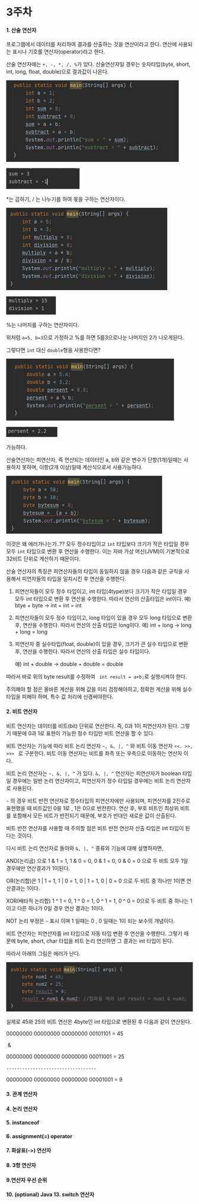 # 3주차

#### 1. 산술 연산자

프로그램에서 데이터를 처리하여 결과를 산출하는 것을 연산이라고 한다. 연산에 사용되는 표시나 기호를 연산자(operator)라고 한다.

산술 연산자에는 `+, -, *, /, %`가 있다. 산술연산자일 경우는 숫자타입(byte, short, int, long, float, double)으로 결과값이 나온다.

<img src="https://github.com/sungpillhong/whiteshipstudy/blob/master/screenshot/1.PNG"> </img>

<img src="https://github.com/sungpillhong/whiteshipstudy/blob/master/screenshot/1-1.PNG"> </img>



*는 곱하기, / 는 나누기를 하여 몫을 구하는 연산자이다.



<img src="https://github.com/sungpillhong/whiteshipstudy/blob/master/screenshot/2.PNG"> </img>



<img src="https://github.com/sungpillhong/whiteshipstudy/blob/master/screenshot/2-1.PNG"> </img>



%는 나머지를 구하는 연산자이다.

위처럼 `a=5, b=3`으로 가정하고 %를 하면 5를3으로나눈 나머지인 2가 나오게된다.

그렇다면 `int` 대신 `double`형을 사용한다면? 

<img src="https://github.com/sungpillhong/whiteshipstudy/blob/master/screenshot/3.PNG"> </img>



<img src="https://github.com/sungpillhong/whiteshipstudy/blob/master/screenshot/3-1.PNG"> </img>

가능하다.

산술연산자는 피연산자, 즉 연산되는 데이터인 a, b와 같은 변수가 단항(1개)일때는 사용하지 못하며, 이항(2개 이상)일때 계산식으로서 사용가능하다.



<img src="https://github.com/sungpillhong/whiteshipstudy/blob/master/screenshot/4.PNG"> </img>

이것은 왜 에러가나는가..?? 모두 정수타입이고 `int` 타입보다 크기가 작은 타입일 경우 모두 `int` 타입으로 변환 후 연산을 수행한다. 이는 자바 가상 머신(JVM)이 기본적으로 32비트 단위로 계산하기 때문이다.

산술 연산자의 특징은 피연산자들의 타입이 동일하지 않을 경우 다음과 같은 규칙을 사용해서 피연자들의 타입을 일치시킨 후 연산을 수행한다.

1. 피연산자들이 모두 정수 타입이고, int 타입(4type)보다 크기가 작은 타입일 경우 모두 int 타입으로 변환 후 연산을 수행한다. 따라서 연산의 산출타입은 int이다. 예) btye + byte -> int + int = int 

2. 피연산자들이 모두 정수 타입이고, long 타입이 있을 경우 모두 long 타입으로 변환 후, 연산을 수행한다. 따라서 연산의 산출 타입은 long이다.                                    예) int + long -> long + long = long 

3. 피연산자 중 실수타입(float, double)이 있을 경우, 크기가 큰 실수 타입으로 변환 후, 연산을 수행한다. 따라서 연산의 산출 타입은 실수 타입이다.                              

   예) int + double -> double + double = double

따라서 바로 위의 byte result를 수정하여 ``` int result = a+b;```로 실행시켜야 한다.

주의해야 할 점은 올바른 계산을 위해 값을 미리 검정해야하고, 정확한 계산을 위해 실수 타입을 피해야 하며, 특수 값 처리에 신경써야한다.





#### 2. 비트 연산자

비트 연산자는 데이터를 비트(bit) 단위로 연산한다. 즉, 0과 1이 피연산자가 된다. 그렇기 때문에 0과 1로 표현이 가능한 정수 타입만 비트 연산을 할 수 있다.

비트 연산자는 기능에 따라 비트 논리 연산자 `~, &, |, ^` 와 비트 이동 연산자 `<<. >>, >>> ` 로 구분한다. 비트 이동 연산자는 비트를 좌측 또는 우측으로 이동하는 연산자 이다.

비트 논리 연산자는 `~, &, |, ^` 가 있다. `&, |, ^` 연산자는 피연산자가 boolean 타입일 경우에는 일반 논리 연산자이고, 피연산자가 정수 타입일 경우에는 비트 논리 연산자로 사용된다. 

`~` 의 경우 비트 반전 연산자로 정수타입의 피연산자에만 사용되며, 피연산자를 2진수로 표현했을 때 비트값인 0을 1로 , 1은 0으로 반전한다. 연산 후, 부호 비트인 최상위 비트를 포함해서 모든 비트가 반전되기 때문에, 부호가 반대인 새로운 값이 산출된다. 

비트 반전 연산자를 사용할 때 주의할 점은 비트 반전 연산자 산출 타입은 int 타입이 된다는 것이다.

다시 비트 논리 연산자로 돌아와 `&, |, ^`  종류와 기능에 대해 설명하자면,

AND(논리곱) 으로 1 & 1 = 1, 1 & 0 = 0, 0 & 1 = 0, 0 & 0 = 0 으로 두 비트 모두 1일 경우에만 연산결과가 1이된다.

OR(논리합)은 1 | 1 = 1, 1 | 0 = 1, 0 | 1 = 1, 0 | 0 = 0 으로 두 비트 중 하나만 1이면 연산결과는 1이다.

XOR(배타적 논리합) 1 ^ 1 = 0, 1 ^ 0 = 1, 0 ^ 1 = 1, 0 ^ 0 = 0으로 두 비트 중 하나는 1이고 다른 하나가 0일 경우 연산 결과는 1이다.

NOT 논리 부정은 ` ~ ` 표시 이며 1 일때는 0 , 0 일때는 1이 되는 보수의 개념이다.

비트 연산자는 피연산자를 int 타입으로 자동 타입 변환 후 연산을 수행한다. 그렇기 때문에 byte, short, char 타입을 비트 논리 연산하면 그 결과는 int 타입이 된다.

따라서 아래의 그림은 에러가 난다.

<img src="https://github.com/sungpillhong/whiteshipstudy/blob/master/screenshot/5.PNG"> </img>



실제로 45와 25의 비트 연산은 4byte인 int 타입으로 변환된 후 다음과 같이 연산된다.

00000000 00000000 00000000 00101101 = 45

​								&

00000000 00000000 00000000 00011001 = 25

`----------------------------------`

00000000 00000000 00000000 00001001 = 9









#### 3. 관계 연산자





#### 4. 논리 연산자

#### 5. instanceof

#### 6. assignment(=) operator

#### 7. 화살표(->) 연산자

#### 8. 3항 연산자

#### 9.연산자 우선 순위

#### 10. (optional) Java 13. switch 연산자
